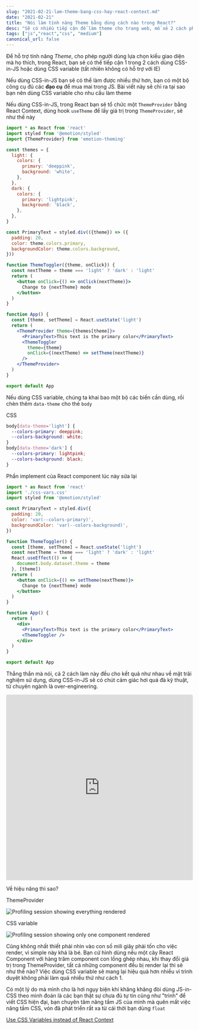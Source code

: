 ```yaml
---
slug: "2021-02-21-lam-theme-bang-css-hay-react-context.md"
date: "2021-02-21"
title: "Nói làm tính năng Theme bằng dùng cách nào trong React?"
desc: "Sẽ có nhiều tiếp cận để làm theme cho trang web, mổ xẻ 2 cách phổ biến hiện nay trong React, chọn cách nào cho nó đơn giản nhưng mang lại hiệu quả cao"
tags: ["js","react","css", "medium"]
canonical_url: false
---
```


Để hỗ trợ tính năng *Theme*, cho phép người dùng lựa chọn kiểu giao diện mà họ thích, trong React, bạn sẽ có thể tiếp cận 1 trong 2 cách dùng CSS-in-JS hoặc dùng CSS variable (tất nhiên không có hỗ trợ với IE)

Nếu dùng CSS-in-JS bạn sẽ có thể làm được nhiều *thứ* hơn, bạn có một bộ công cụ đủ các **đạo cụ** để mua mai trong JS. Bài viết này sẽ chỉ ra tại sao bạn nên dùng CSS variable cho nhu cầu làm theme

Nếu dùng CSS-in-JS, trong React bạn sẽ tổ chức một `ThemeProvider` bằng React Context, dùng hook `useTheme`  để lấy giá trị trong `ThemeProvider`, sẽ như thế này

```jsx
import * as React from 'react'
import styled from '@emotion/styled'
import {ThemeProvider} from 'emotion-theming'

const themes = {
  light: {
    colors: {
      primary: 'deeppink',
      background: 'white',
    },
  },
  dark: {
    colors: {
      primary: 'lightpink',
      background: 'black',
    },
  },
}

const PrimaryText = styled.div(({theme}) => ({
  padding: 20,
  color: theme.colors.primary,
  backgroundColor: theme.colors.background,
}))

function ThemeToggler({theme, onClick}) {
  const nextTheme = theme === 'light' ? 'dark' : 'light'
  return (
    <button onClick={() => onClick(nextTheme)}>
      Change to {nextTheme} mode
    </button>
  )
}

function App() {
  const [theme, setTheme] = React.useState('light')
  return (
    <ThemeProvider theme={themes[theme]}>
      <PrimaryText>This text is the primary color</PrimaryText>
      <ThemeToggler
        theme={theme}
        onClick={(nextTheme) => setTheme(nextTheme)}
      />
    </ThemeProvider>
  )
}

export default App
```

Nếu dùng CSS variable, chúng ta khai bao một bộ các biến cần dùng, rồi chèn thêm `data-theme` cho thẻ `body`

CSS

```css
body[data-theme='light'] {
  --colors-primary: deeppink;
  --colors-background: white;
}
body[data-theme='dark'] {
  --colors-primary: lightpink;
  --colors-background: black;
}
```

Phần implement của React component lúc này sửa lại

```jsx
import * as React from 'react'
import './css-vars.css'
import styled from '@emotion/styled'

const PrimaryText = styled.div({
  padding: 20,
  color: 'var(--colors-primary)',
  backgroundColor: 'var(--colors-background)',
})

function ThemeToggler() {
  const [theme, setTheme] = React.useState('light')
  const nextTheme = theme === 'light' ? 'dark' : 'light'
  React.useEffect(() => {
    document.body.dataset.theme = theme
  }, [theme])
  return (
    <button onClick={() => setTheme(nextTheme)}>
      Change to {nextTheme} mode
    </button>
  )
}

function App() {
  return (
    <div>
      <PrimaryText>This text is the primary color</PrimaryText>
      <ThemeToggler />
    </div>
  )
}

export default App
```

Thẳng thắn mà nói, cả 2 cách làm này đều cho kết quả như nhau về mặt trãi nghiệm sử dụng, dùng CSS-in-JS sẽ có chút cảm giác hơi quá đà kỹ thuật, từ chuyên ngành là over-engineering.

<iframe src="https://codesandbox.io/embed/css-variables-vs-themeprovider-df90h?fontsize=14&hidenavigation=1&theme=dark"
     style="width:100%; height:500px; border:0; border-radius: 4px; overflow:hidden;"
     title="CSS Variables vs ThemeProvider"
     allow="accelerometer; ambient-light-sensor; camera; encrypted-media; geolocation; gyroscope; hid; microphone; midi; payment; usb; vr; xr-spatial-tracking"
     sandbox="allow-forms allow-modals allow-popups allow-presentation allow-same-origin allow-scripts"
   ></iframe>

Về hiệu năng thì sao?

ThemeProvider

![Profiling session showing everything rendered](https://d33wubrfki0l68.cloudfront.net/b903d3908c2f09f6139573d3da3ce48d0e831885/2cc29/static/e25d5f73f3fffe0fed8586eea95892df/e7448/theme-provider.png)

CSS variable

![Profiling session showing only one component rendered](https://d33wubrfki0l68.cloudfront.net/e737a004afce33b75c4c0b07e42c58a3ff1aaeec/21d3b/static/47d22cd6f96a31f50329ff658f18af39/e7448/css-vars.png)

Cũng không nhất thiết phải nhìn vào con số mili giây phải tốn cho việc render, vì simple này khá là bé. Bạn cứ hình dùng nếu một cây React Component với hàng trăm component con lồng ghép nhau, khi thay đổi giá trị trong ThemeProvider, tất cả những component đều bị render lại thì sẽ như thế nào? Việc dùng CSS variable sẽ mang lại hiệu quả hơn nhiều vì trình duyệt không phải làm quá nhiều thứ như cách 1.

Có một lý do mà mình cho là hơi ngụy biện khi khăng khăng đòi dùng JS-in-CSS theo mình đoán là các bạn thật sự chưa đủ tự tin cũng như "trình" để viết CSS hiện đại, bạn chuyên tâm nâng tầm JS của mình mà quên mất việc nâng tầm CSS, vón đã phát triển rất xa từ cái thời bạn dùng `float`

[Use CSS Variables instead of React Context](https://epicreact.dev/css-variables/)
